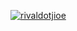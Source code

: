 [![rivaldotjioe](https://circleci.com/gh/rivaldotjioe/SubmissionIntermediate.svg?style=svg)](https://circleci.com/gh/rivaldotjioe/SubmissionIntermediate)

